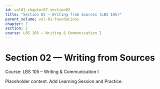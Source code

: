 ```yaml
---
id: vol01-chapter07-section02
title: "Section 02 — Writing from Sources (LBS 105)"
parent_volume: vol-01-foundations
chapter: 7
section: 2
course: LBS 105 – Writing & Communication I
---
```


# Section 02 — Writing from Sources
Course: LBS 105 – Writing & Communication I

Placeholder content. Add Learning Session and Practice.

